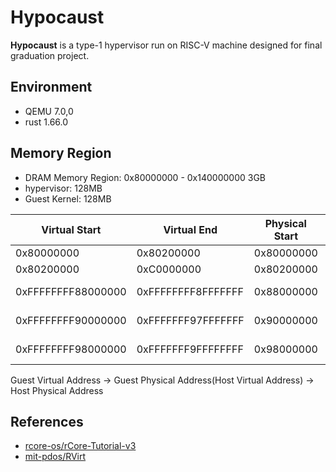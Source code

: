 # Hypocaust
**Hypocaust** is a type-1 hypervisor run on RISC-V machine designed for final graduation project.

## Environment
- QEMU 7.0,0
- rust 1.66.0

## Memory Region
- DRAM Memory Region: 0x80000000 - 0x140000000 3GB   
- hypervisor: 128MB  
- Guest Kernel: 128MB 

| Virtual Start | Virtual End | Physical Start | Physical End | Memory Region |
| --------------| ----------- | -------------- | ------------ | -------------  |
| 0x80000000    | 0x80200000  | 0x80000000     | 0x80200000   |RustSBI        |
| 0x80200000    | 0xC0000000  | 0x80200000     | 0x88000000   |hypervisor     |
| 0xFFFFFFFF88000000    | 0xFFFFFFFF8FFFFFFF  | 0x88000000 | 0x8FFFFFFF | Guest Kernel 1   |
| 0xFFFFFFFF90000000    | 0xFFFFFFF97FFFFFFF  | 0x90000000 | 0x97FFFFFF | Guest Kernel 2   |
| 0xFFFFFFFF98000000    | 0xFFFFFFF9FFFFFFFF  | 0x98000000 | 0x9FFFFFFF | Guest Kernel 2   |


Guest Virtual Address -> Guest Physical Address(Host Virtual Address) -> Host Physical Address

## References
- [rcore-os/rCore-Tutorial-v3](https://github.com/rcore-os/rCore-Tutorial-v3)
- [mit-pdos/RVirt](https://github.com/mit-pdos/RVirt)
